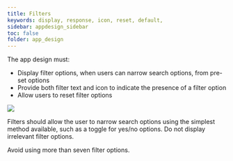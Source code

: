 ```yaml
---
title: Filters 
keywords: display, response, icon, reset, default,
sidebar: appdesign_sidebar
toc: false
folder: app_design 
---
```


The app design must:
* Display filter options, when users can narrow search options, from pre-set options
* Provide both filter text and icon to indicate the presence of a filter option
* Allow users to reset filter options

<img src="{{ '/images/examples/design-standards-navigation-filters-icon.png' | prepend: site.baseurl }}" style="max-width: 120px;">

Filters should allow the user to narrow search options using the simplest method available, such as a toggle for yes/no options.  Do not display irrelevant filter options.  

Avoid using more than seven filter options.    



